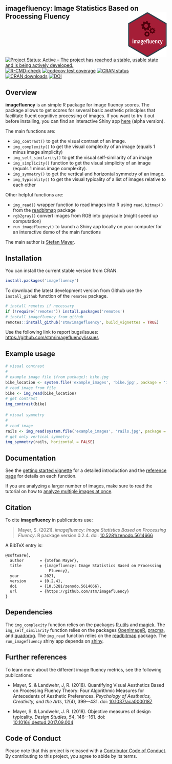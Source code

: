 ## imagefluency: Image Statistics Based on Processing Fluency <img src="man/figures/logo.png" align="right" />

<!-- badges: start -->
[![Project Status: Active – The project has reached a stable, usable state and is being actively developed.](http://www.repostatus.org/badges/latest/active.svg)](https://www.repostatus.org/)
[![R-CMD-check](https://github.com/stm/imagefluency/workflows/R-CMD-check/badge.svg)](https://github.com/stm/imagefluency/actions)
[![codecov test coverage](https://codecov.io/gh/stm/imagefluency/branch/master/graph/badge.svg)](https://app.codecov.io/gh/stm/imagefluency?branch=main)
[![CRAN status](https://www.r-pkg.org/badges/version/imagefluency)](https://cran.r-project.org/package=imagefluency)
[![CRAN downloads](http://cranlogs.r-pkg.org/badges/imagefluency)](https://cran.r-project.org/package=imagefluency)
[![DOI](https://zenodo.org/badge/DOI/10.5281/zenodo.5614666.svg)](https://doi.org/10.5281/zenodo.5614666)
<!-- badges: end -->

## Overview

**imagefluency** is an simple R package for image fluency scores. The
package allows to get scores for several basic aesthetic principles that
facilitate fluent cognitive processing of images. If you want to try it out before installing, you can find an interactive Shiny app [here](https://mayer.shinyapps.io/imagefluency/) (alpha version).
    
The main functions are:

* `img_contrast()`  to get the visual contrast of an image.
* `img_complexity()`  to get the visual complexity of an image (equals
   1 minus image simplicity)
* `img_self_similarity()`  to get the visual self-similarity of an image
* `img_simplicity()`  function to get the visual simplicity of an image (equals
   1 minus image complexity).
* `img_symmetry()`  to get the vertical and horizontal symmetry of an
   image.
* `img_typicality()`  to get the visual typicality of a list of images relative
   to each other

Other helpful functions are:

* `img_read()`  wrapper function to read images into R using `read.bitmap()` from the
  [readbitmap](https://github.com/jefferis/readbitmap) package
* `rgb2gray()`  convert images from RGB into grayscale (might speed up computation)
* `run_imagefluency()`  to launch a Shiny app locally on your computer for an interactive demo of the
   main functions


The main author is [Stefan Mayer](https://github.com/stm/).

## Installation

You can install the current stable version from CRAN.
```r
install.packages('imagefluency')
```

To download the latest development version from Github use the `install_github` function of the `remotes` package.
```r
# install remotes if necessary
if (!require('remotes')) install.packages('remotes')
# install imagefluency from github
remotes::install_github('stm/imagefluency', build_vignettes = TRUE)
```
Use the following link to report bugs/issues: <https://github.com/stm/imagefluency/issues>

## Example usage

```r
# visual contrast
#
# example image file (from package): bike.jpg
bike_location <- system.file('example_images', 'bike.jpg', package = 'imagefluency')
# read image from file
bike <- img_read(bike_location)
# get contrast
img_contrast(bike)

# visual symmetry
#
# read image
rails <- img_read(system.file('example_images', 'rails.jpg', package = 'imagefluency'))
# get only vertical symmetry
img_symmetry(rails, horizontal = FALSE)
```

## Documentation

See the [getting started vignette](https://stm.github.io/imagefluency/articles/getting-started.html) for a detailed introduction and the [reference page](https://stm.github.io/imagefluency/reference/index.html) for details on each function. 

If you are analyzing a larger number of images, make sure to read the tutorial on how to [analyze multiple images at once](https://stm.github.io/imagefluency/articles/batch-processing.html).

## Citation

To cite **imagefluency** in publications use:

> Mayer, S. (2021). *imagefluency: Image Statistics Based on Processing Fluency*. R package version 0.2.4. doi:  [10.5281/zenodo.5614666](https://doi.org/10.5281/zenodo.5614666)

A BibTeX entry is:
```
@software{,
  author       = {Stefan Mayer},
  title        = {imagefluency: Image Statistics Based on Processing 
                   Fluency},
  year         = 2021,
  version      = {0.2.4},
  doi          = {10.5281/zenodo.5614666},
  url          = {https://github.com/stm/imagefluency}
}
```
## Dependencies
The `img_complexity` function relies on the packages [R.utils](https://cran.r-project.org/package=R.utils) and [magick](https://github.com/ropensci/magick). The `img_self_similarity` function relies on the packages [OpenImageR](https://github.com/mlampros/OpenImageR), [pracma](https://cran.r-project.org/package=pracma), and [quadprog](https://cran.r-project.org/package=quadprog). The `img_read` function relies on the [readbitmap](https://github.com/jefferis/readbitmap) package. The `run_imagefluency` shiny app depends on [shiny](https://github.com/rstudio/shiny).

## Further references

To learn more about the different image fluency metrics, see the following publications:

* Mayer, S. & Landwehr, J, R. (2018). Quantifying Visual Aesthetics
Based on Processing Fluency Theory: Four Algorithmic Measures for
Antecedents of Aesthetic Preferences. *Psychology of Aesthetics,
Creativity, and the Arts*, *12*(4), 399--431. 
doi: [10.1037/aca0000187](https://doi.org/10.1037/aca0000187)

* Mayer, S. & Landwehr, J. R. (2018). Objective measures of design
typicality. *Design Studies*, *54*, 146--161.
doi: [10.1016/j.destud.2017.09.004](https://doi.org/10.1016/j.destud.2017.09.004)

## Code of Conduct

Please note that this project is released with a [Contributor Code of Conduct](https://stm.github.io/imagefluency/CODE_OF_CONDUCT.html). By contributing to this project, you agree to abide by its terms.
